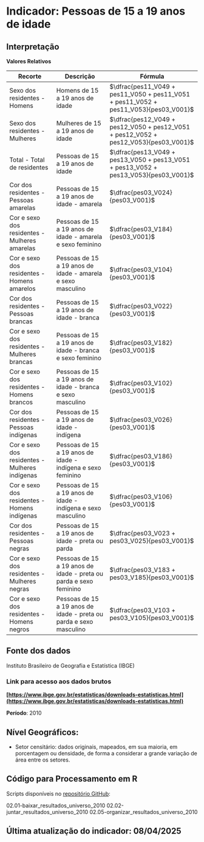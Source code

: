 # Indicador: Pessoas de 15 a 19 anos de idade

## Interpretação

**Valores Relativos**

|Recorte|Descrição  |Fórmula
|--|--|--|
|Sexo dos residentes - Homens|Homens de 15 a 19 anos de idade|$\dfrac{pes11_V049 + pes11_V050 + pes11_V051 + pes11_V052 + pes11_V053}{pes03_V001}$|
|Sexo dos residentes - Mulheres|Mulheres de 15 a 19 anos de idade|$\dfrac{pes12_V049 + pes12_V050 + pes12_V051 + pes12_V052 + pes12_V053}{pes03_V001}$|
|Total - Total de residentes|Pessoas de 15 a 19 anos de idade|$\dfrac{pes13_V049 + pes13_V050 + pes13_V051 + pes13_V052 + pes13_V053}{pes03_V001}$|
|Cor dos residentes - Pessoas amarelas|Pessoas de 15 a 19 anos de idade - amarela|$\dfrac{pes03_V024}{pes03_V001}$|
|Cor e sexo dos residentes - Mulheres amarelas|Pessoas de 15 a 19 anos de idade - amarela e sexo feminino|$\dfrac{pes03_V184}{pes03_V001}$|
|Cor e sexo dos residentes - Homens amarelos|Pessoas de 15 a 19 anos de idade - amarela e sexo masculino|$\dfrac{pes03_V104}{pes03_V001}$|
|Cor dos residentes - Pessoas brancas|Pessoas de 15 a 19 anos de idade - branca|$\dfrac{pes03_V022}{pes03_V001}$|
|Cor e sexo dos residentes - Mulheres brancas|Pessoas de 15 a 19 anos de idade - branca e sexo feminino|$\dfrac{pes03_V182}{pes03_V001}$|
|Cor e sexo dos residentes - Homens brancos|Pessoas de 15 a 19 anos de idade - branca e sexo masculino|$\dfrac{pes03_V102}{pes03_V001}$|
|Cor dos residentes - Pessoas indígenas|Pessoas de 15 a 19 anos de idade - indígena|$\dfrac{pes03_V026}{pes03_V001}$|
|Cor e sexo dos residentes - Mulheres indígenas|Pessoas de 15 a 19 anos de idade - indígena e sexo feminino|$\dfrac{pes03_V186}{pes03_V001}$|
|Cor e sexo dos residentes - Homens indígenas|Pessoas de 15 a 19 anos de idade - indígena e sexo masculino|$\dfrac{pes03_V106}{pes03_V001}$|
|Cor dos residentes - Pessoas negras|Pessoas de 15 a 19 anos de idade - preta ou parda|$\dfrac{pes03_V023 + pes03_V025}{pes03_V001}$|
|Cor e sexo dos residentes - Mulheres negras|Pessoas de 15 a 19 anos de idade - preta ou parda e sexo feminino|$\dfrac{pes03_V183 + pes03_V185}{pes03_V001}$|
|Cor e sexo dos residentes - Homens negros|Pessoas de 15 a 19 anos de idade - preta ou parda e sexo masculino|$\dfrac{pes03_V103 + pes03_V105}{pes03_V001}$|


## Fonte dos dados
Instituto Brasileiro de Geografia e Estatística (IBGE)

### Link para acesso aos dados brutos
**[https://www.ibge.gov.br/estatisticas/downloads-estatisticas.html](https://www.ibge.gov.br/estatisticas/downloads-estatisticas.html)**

**Período**: 2010

## Nível Geográficos:

 - Setor censitário: dados originais, mapeados, em sua maioria, em porcentagem ou densidade, de forma a considerar a grande variação de área entre os setores.

## Código para Processamento em R
Scripts disponíveis no [repositório GitHub](https://github.com/cem-usp/georedus):

02.01-baixar_resultados_universo_2010
02.02-juntar_resultados_universo_2010
02.05-organizar_resultados_universo_2010

## Última atualização do indicador: 08/04/2025
